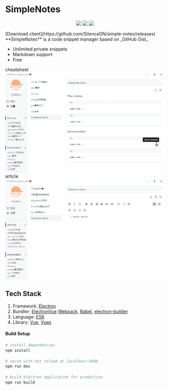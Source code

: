 # SimpleNotes
<p align="center">
  <img src="https://img.shields.io/badge/build%20with-%E2%9D%A4-%23f44336.svg"/>
  <img src="https://img.shields.io/badge/license-WTFPL-black.svg"/>
  <img src="https://travis-ci.com/SilenceDN/simple-notes.svg?branch=master"/>
</p>
[Download client](https://github.com/SilenceDN/simple-notes/releases)
**SimpleNotes** is a code snippet manager based on _GitHub Gist_

-   Unlimited private snippets
-   Markdown support
-   Free

cheatsheet
![Screenshot](./docs/cheat_sheet_preview.png)
article
![Screenshot](./docs/markdown-preview.png)

## Tech Stack

1. Framework: [Electron](http://electron.atom.io/)
2. Bundler: [ElectronVue](https://github.com/SimulatedGREG/electron-vue) [Webpack](http://webpack.github.io/docs/), [Babel](https://babeljs.io), [electron-builder](https://github.com/electron-userland/electron-builder)
3. Language: [ES6](https://babeljs.io/docs/learn-es2015/)
4. Library: [Vue](https://vuejs.org), [Vuex](https://vuex.vuejs.com)

#### Build Setup

```bash
# install dependencies
npm install

# serve with hot reload at localhost:9080
npm run dev

# build electron application for production
npm run build


```
